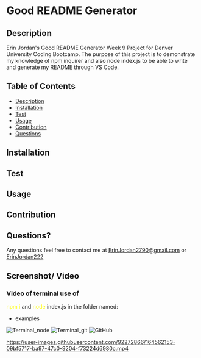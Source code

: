 # Good README Generator

## Description
Erin Jordan's Good README Generator Week 9 Project for Denver University Coding Bootcamp. 
The purpose of this project is to demonstrate my knowledge of npm inquirer and also node index.js to be able to write and generate my README through VS Code.

## Table of Contents
* [Description](#description)
* [Installation](#installation)
* [Test](#test)
* [Usage](#usage)
* [Contribution](#contribution)
* [Questions](#questions)

## Installation

## Test

## Usage

## Contribution

## Questions?
Any questions feel free to contact me at <a href="https://erinjordan2790@gmail.com">ErinJordan2790@gmail.com</a> or
<a href="https://github.com/ErinJordan222">ErinJordan222</a>

## Screenshot/ Video

### Video of terminal use of
<span style="color: yellow">npm i </span>
and 
<span style="color: yellow">node </span>
index.js in the folder named: 
* examples

![Terminal_node](https://user-images.githubusercontent.com/92272866/164561966-50818de8-f2ae-4144-855b-95f97c25a7e2.png)
![Terminal_git](https://user-images.githubusercontent.com/92272866/164561986-3005bb26-7ede-4fbe-84a1-d0734cab0a00.png)
![GitHub](https://user-images.githubusercontent.com/92272866/164562000-888371ae-cee3-4d5d-bae6-edc1acdb453e.png)

https://user-images.githubusercontent.com/92272866/164562153-09bf5717-ba97-47c0-9204-f73224d6980c.mp4


